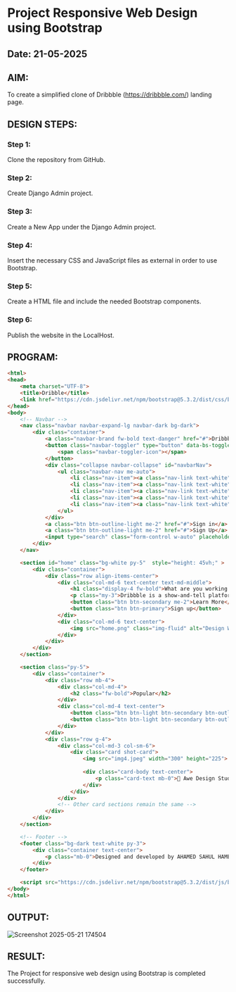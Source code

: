 # Project Responsive Web Design using Bootstrap

## Date: 21-05-2025

## AIM:
To create a simplified clone of Dribbble (https://dribbble.com/) landing page.

## DESIGN STEPS:

### Step 1:
Clone the repository from GitHub.

### Step 2:
Create Django Admin project.

### Step 3:
Create a New App under the Django Admin project.

### Step 4:
Insert the necessary CSS and JavaScript files as external in order to use Bootstrap.

### Step 5:
Create a HTML file and include the needed Bootstrap components.

### Step 6:
Publish the website in the LocalHost.

## PROGRAM:
```html
<html>
<head>
    <meta charset="UTF-8">
    <title>Dribble</title>
    <link href="https://cdn.jsdelivr.net/npm/bootstrap@5.3.2/dist/css/bootstrap.min.css" rel="stylesheet">
</head>
<body>
    <!-- Navbar -->
    <nav class="navbar navbar-expand-lg navbar-dark bg-dark">
        <div class="container">
            <a class="navbar-brand fw-bold text-danger" href="#">Dribbble</a>
            <button class="navbar-toggler" type="button" data-bs-toggle="collapse" data-bs-target="#navbarNav">
                <span class="navbar-toggler-icon"></span>
            </button>
            <div class="collapse navbar-collapse" id="navbarNav">
                <ul class="navbar-nav me-auto">
                    <li class="nav-item"><a class="nav-link text-white" href="#">Shots</a></li>
                    <li class="nav-item"><a class="nav-link text-white" href="#">Designers</a></li>
                    <li class="nav-item"><a class="nav-link text-white" href="#">Teams</a></li>
                    <li class="nav-item"><a class="nav-link text-white" href="#">Community</a></li>
                    <li class="nav-item"><a class="nav-link text-white" href="#">Jobs</a></li>
                </ul>
            </div>
            <a class="btn btn-outline-light me-2" href="#">Sign in</a>
            <a class="btn btn-outline-light me-2" href="#">Sign Up</a>
            <input type="search" class="form-control w-auto" placeholder="Search" style="margin: 20px;">
        </div>
    </nav>

    <section id="home" class="bg-white py-5"  style="height: 45vh;" >
        <div class="container">
            <div class="row align-items-center">
                <div class="col-md-6 text-center text-md-middle">
                    <h1 class="display-4 fw-bold">What are you working on?</h1>
                    <p class="my-3">Dribbble is a show-and-tell platform for designers.</p>
                    <button class="btn btn-secondary me-2">Learn More</button>
                    <button class="btn btn-primary">Sign up</button>
                </div>
                <div class="col-md-6 text-center">
                    <img src="home.png" class="img-fluid" alt="Design Work" style="height: 45vh;">
                </div>
            </div>
        </div>
    </section>

    <section class="py-5">
        <div class="container">
            <div class="row mb-4">
                <div class="col-md-4">
                    <h2 class="fw-bold">Popular</h2>
                </div>
                <div class="col-md-4 text-center">
                    <button class="btn btn-light btn-secondary btn-outline-dark">Now</button>
                    <button class="btn btn-light btn-secondary btn-outline-dark">Shots</button>
                </div>
            </div>
            <div class="row g-4">
                <div class="col-md-3 col-sm-6">
                    <div class="card shot-card">
                        <img src="img4.jpeg" width="300" height="225">
                      
                        <div class="card-body text-center">
                            <p class="card-text mb-0">🔗 Awe Design Studio</p>
                        </div>
                    </div>
                </div>
                <!-- Other card sections remain the same -->
            </div>
        </div>
    </section>

    <!-- Footer -->
    <footer class="bg-dark text-white py-3">
        <div class="container text-center">
            <p class="mb-0">Designed and developed by AHAMED SAHUL HAMEED(24900124)</p>
        </div>
    </footer>

    <script src="https://cdn.jsdelivr.net/npm/bootstrap@5.3.2/dist/js/bootstrap.bundle.min.js"></script>
</body>
</html>
```
## OUTPUT:

![Screenshot 2025-05-21 174504](https://github.com/user-attachments/assets/3e753756-28d8-465f-9256-3ac5bb20337f)



## RESULT:
The Project for responsive web design using Bootstrap is completed successfully.
